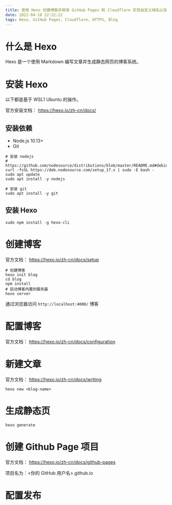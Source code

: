 ```yaml
---
title: 使用 Hexo 创建博客并使用 GitHub Pages 和 Cloudflare 实现自定义域名以及 HTTPS
date: 2022-04-18 22:22:22
tags: Hexo, GitHub Pages, Cloudflare, HTTPS, Blog
---
```


# 什么是 Hexo

Hexo 是一个使用 Markdown 编写文章并生成静态网页的博客系统。

# 安装 Hexo

以下都是基于 WSL1 Ubuntu 的操作。

官方安装文档：
https://hexo.io/zh-cn/docs/


## 安装依赖

* Node.js 10.13+
* Git

```shell
# 安装 nodejs
# https://github.com/nodesource/distributions/blob/master/README.md#debinstall
curl -fsSL https://deb.nodesource.com/setup_17.x | sudo -E bash -
sudo apt update
sudo apt install -y nodejs

# 安装 git
sudo apt install -y git
```

## 安装 Hexo

```shell
sudo npm install -g hexo-cli
```

# 创建博客

官方文档：
https://hexo.io/zh-cn/docs/setup

```shell
# 创建博客
hexo init blog
cd blog
npm install
# 启动博客内置的服务器
hexo server
```

通过浏览器访问 `http://localhost:4000/` 博客

# 配置博客

官方文档：
https://hexo.io/zh-cn/docs/configuration

# 新建文章

官方文档：
https://hexo.io/zh-cn/docs/writing

```shell
hexo new <blog-name>
```

# 生成静态页

```shell
hexo generate
```

# 创建 Github Page 项目

官方文档：
https://hexo.io/zh-cn/docs/github-pages

项目名为：<你的 GitHub 用户名>.github.io



# 配置发布

